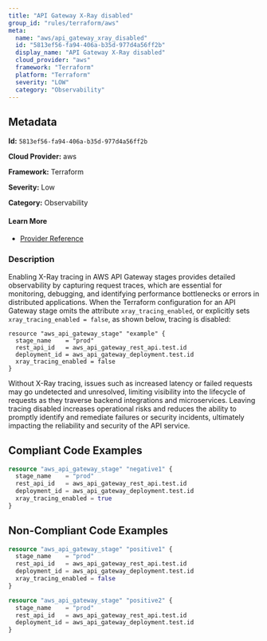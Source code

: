 ```yaml
---
title: "API Gateway X-Ray disabled"
group_id: "rules/terraform/aws"
meta:
  name: "aws/api_gateway_xray_disabled"
  id: "5813ef56-fa94-406a-b35d-977d4a56ff2b"
  display_name: "API Gateway X-Ray disabled"
  cloud_provider: "aws"
  framework: "Terraform"
  platform: "Terraform"
  severity: "LOW"
  category: "Observability"
---
```

## Metadata

**Id:** `5813ef56-fa94-406a-b35d-977d4a56ff2b`

**Cloud Provider:** aws

**Framework:** Terraform

**Severity:** Low

**Category:** Observability

#### Learn More

 - [Provider Reference](https://registry.terraform.io/providers/hashicorp/aws/latest/docs/resources/api_gateway_stage#xray_tracing_enabled)

### Description

 Enabling X-Ray tracing in AWS API Gateway stages provides detailed observability by capturing request traces, which are essential for monitoring, debugging, and identifying performance bottlenecks or errors in distributed applications. When the Terraform configuration for an API Gateway stage omits the attribute `xray_tracing_enabled`, or explicitly sets `xray_tracing_enabled = false`, as shown below, tracing is disabled:

```
resource "aws_api_gateway_stage" "example" {
  stage_name    = "prod"
  rest_api_id   = aws_api_gateway_rest_api.test.id
  deployment_id = aws_api_gateway_deployment.test.id
  xray_tracing_enabled = false
}
```

Without X-Ray tracing, issues such as increased latency or failed requests may go undetected and unresolved, limiting visibility into the lifecycle of requests as they traverse backend integrations and microservices. Leaving tracing disabled increases operational risks and reduces the ability to promptly identify and remediate failures or security incidents, ultimately impacting the reliability and security of the API service.


## Compliant Code Examples
```terraform
resource "aws_api_gateway_stage" "negative1" {
  stage_name    = "prod"
  rest_api_id   = aws_api_gateway_rest_api.test.id
  deployment_id = aws_api_gateway_deployment.test.id
  xray_tracing_enabled = true
}
```
## Non-Compliant Code Examples
```terraform
resource "aws_api_gateway_stage" "positive1" {
  stage_name    = "prod"
  rest_api_id   = aws_api_gateway_rest_api.test.id
  deployment_id = aws_api_gateway_deployment.test.id
  xray_tracing_enabled = false
}

resource "aws_api_gateway_stage" "positive2" {
  stage_name    = "prod"
  rest_api_id   = aws_api_gateway_rest_api.test.id
  deployment_id = aws_api_gateway_deployment.test.id
}
```